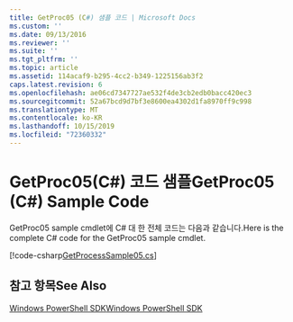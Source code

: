 ```yaml
---
title: GetProc05 (C#) 샘플 코드 | Microsoft Docs
ms.custom: ''
ms.date: 09/13/2016
ms.reviewer: ''
ms.suite: ''
ms.tgt_pltfrm: ''
ms.topic: article
ms.assetid: 114acaf9-b295-4cc2-b349-1225156ab3f2
caps.latest.revision: 6
ms.openlocfilehash: ae06cd7347727ae532f4de3cb2edb0bacc420ec3
ms.sourcegitcommit: 52a67bcd9d7bf3e8600ea4302d1fa8970ff9c998
ms.translationtype: MT
ms.contentlocale: ko-KR
ms.lasthandoff: 10/15/2019
ms.locfileid: "72360332"
---
```

# <a name="getproc05-c-sample-code"></a><span data-ttu-id="7b312-102">GetProc05(C#) 코드 샘플</span><span class="sxs-lookup"><span data-stu-id="7b312-102">GetProc05 (C#) Sample Code</span></span>

<span data-ttu-id="7b312-103">GetProc05 sample cmdlet에 C# 대 한 전체 코드는 다음과 같습니다.</span><span class="sxs-lookup"><span data-stu-id="7b312-103">Here is the complete C# code for the GetProc05 sample cmdlet.</span></span>

[!code-csharp[GetProcessSample05.cs](../../../../powershell-sdk-samples/SDK-2.0/csharp/GetProcessSample05/GetProcessSample05.cs#L11-L411 "GetProcessSample05.cs")]

## <a name="see-also"></a><span data-ttu-id="7b312-104">참고 항목</span><span class="sxs-lookup"><span data-stu-id="7b312-104">See Also</span></span>

[<span data-ttu-id="7b312-105">Windows PowerShell SDK</span><span class="sxs-lookup"><span data-stu-id="7b312-105">Windows PowerShell SDK</span></span>](../windows-powershell-reference.md)
